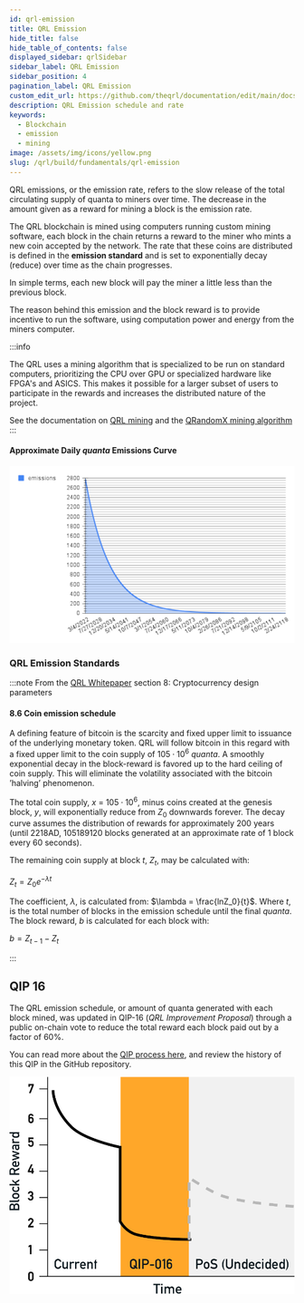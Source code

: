 ```yaml
---
id: qrl-emission
title: QRL Emission
hide_title: false
hide_table_of_contents: false
displayed_sidebar: qrlSidebar
sidebar_label: QRL Emission
sidebar_position: 4
pagination_label: QRL Emission
custom_edit_url: https://github.com/theqrl/documentation/edit/main/docs/Build/Fundamentals/qrl-emission.md
description: QRL Emission schedule and rate
keywords:
  - Blockchain
  - emission
  - mining
image: /assets/img/icons/yellow.png
slug: /qrl/build/fundamentals/qrl-emission
---
```




QRL emissions, or the emission rate, refers to the slow release of the total circulating supply of quanta to miners over time. The decrease in the amount given as a reward for mining a block is the emission rate.

The QRL blockchain is mined using computers running custom mining software, each block in the chain returns a reward to the miner who mints a new coin accepted by the network. The rate that these coins are distributed is defined in the **emission standard** and is set to exponentially decay (reduce) over time as the chain progresses.

In simple terms, each new block will pay the miner a little less than the previous block.

The reason behind this emission and the block reward is to provide incentive to run the software, using computation power and energy from the miners computer.

:::info

The QRL uses a mining algorithm that is specialized to be run on standard computers, prioritizing the CPU over GPU or specialized hardware like FPGA's and ASICS. This makes it possible for a larger subset of users to participate in the rewards and increases the distributed nature of the project.

See the documentation on [QRL mining](../../../qrl/use/mining) and the [QRandomX mining algorithm](../../../qrl/build/mining/qrandomx) 
:::  


#### Approximate Daily $quanta$ Emissions Curve

![](assets/img/chart1.png)

### QRL Emission Standards

:::note From the [QRL Whitepaper](whitepaper) section 8: Cryptocurrency design parameters

#### 8.6 Coin emission schedule

A defining feature of bitcoin is the scarcity and fixed upper limit to issuance of the underlying monetary token. QRL will follow bitcoin in this regard with a fixed upper limit to the coin supply of $105 \cdot 10^6$ $quanta$. A smoothly exponential decay in the block-reward is favored up to the hard ceiling of coin supply. This will eliminate the volatility associated with the bitcoin ’halving’ phenomenon.

The total coin supply, $x$ = $105 \cdot 10^6$, minus coins created at the genesis block, $y$, will exponentially reduce from $Z_0$ downwards forever. The decay curve assumes the distribution of rewards for approximately $200$ years (until $2218$AD, $105189120$ blocks generated at an approximate rate of $1$ block every $60$ seconds).

The remaining coin supply at block $t$,  $Z_t$, may be calculated with:



$Z_t = Z_0e^{-\lambda t}$

The coefficient, $\lambda$, is calculated from: $\lambda = \frac{lnZ_0}{t}$. Where $t$, is the total number of blocks in the emission schedule until the final $quanta$. The block reward, $b$ is calculated for each block with:

$b=Z_{t-1}-Z_t$

:::

## QIP 16

The QRL emission schedule, or amount of quanta generated with each block mined, was updated in QIP-16 (*QRL Improvement Proposal*) through a public on-chain vote to reduce the total reward each block paid out by a factor of 60%. 

You can read more about the [QIP process here](../../../qrl/build/qip/overview), and review the history of this QIP in the GitHub repository.



![](assets/img/qip-16-1.png)

